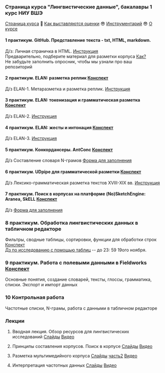 ### Страница курса "Лингвистические данные", бакалавры 1 курс НИУ ВШЭ

<a href="https://olesar.github.io/lingdata">Страница курса</a> &#129303; [Как выставляются оценки](about-grades.md) &#128526; [Инструментарий](about-tools.md) &#128526; [О курсе](about.md)   

#### 1 практикум. GitHub. Представление текста - txt, HTML, markdown. 

Д/з: Личная страничка в HTML. [Инструкция](hw1-html.md)  
Предварительно, подберите материал для разметки корпуса [Как?](livecorpus-intro.md)  
Не забудьте заполнить опросник, чтобы мы узнали про ваш репозиторий

#### 2 практикум. ELAN: разметка реплик  [Конспект](practicum-elan.md)
Д/з ELAN-1. Метаразметка и разметка реплик. [Инструкция](hw2-metadata-transcripts.md)  

#### 3 практикум. ELAN: токенизация и грамматическая разметка  [Конспект](practicum-elan-textgrid.md)
Д/з ELAN-2. [Инструкция](hw3-elan-tokens.md)  

#### 4 практикум. ELAN: жесты и интонация   [Конспект](practicum-elan-intonation.md)
Д/з ELAN-3. [Инструкция](hw4-elan-gestures.md)  

#### 5 практикум. Конкордансеры. AntConc [Конспект](practicum-antconc.md)  
Д/з Cоставление словаря N-грамов [Форма для заполнения](https://forms.gle/3AkeV5T621TgtPeFA)    

#### 6 практикум. UDpipe для грамматической разметки [Конспект](practicum-udpipe.md)  
Д/з Лексико-грамматическая разметка текстов XVIII-XIX вв. [Инструкция](hw6-lemming.md)   

#### 7 практикум. Поиск в корпусах на платформе (No)SketchEngine: Aranea, SkELL [Конспект](practicum-web-corpora.md)  
Д/з [Форма для заполнения](https://forms.gle/QJx7Gf2tyMLz4Zmz7)  

### 8 практикум. Обработка лингвистических данных в табличном редакторе
Фильтры, сводные таблицы, сортировки, функции для обработки строк [Конспект](practicum-spreadsheets.md)  
[Дз по исследованию с помощью таблиц](https://github.com/olesar/lingdata/blob/gh-pages/hw8.md) -- до 23: 59 19ого ноября.

### 9 практикум. Работа с полевыми данными в Fieldworks  [Конспект](practicum-fieldworks.md)  
Основные понятия, создание словарей, тексты, глоссы, грамматика, списки. Экспорт и импорт данных  

### 10 Контрольная работа  
Частотные списки, N-грамы, работа с данными в табличном редакторе  

### Лекции

1. Вводная лекция. Обзор ресурсов для лингвистических исследований   [Слайды](1LingResources.pdf) [Видео](https://disk.yandex.ru/d/lqBUGbEU9X2wZg)  

2. Принципы составления корпусов. Поиск в корпусе [Слайды](2Corpora.pdf) [Видео](https://disk.yandex.ru/d/lqBUGbEU9X2wZg)  

3. Разметка мультимедийного корпуса  [Слайды](3MultimediaIntro.pdf) [часть2](3Multimedia.pdf) [Видео](https://disk.yandex.ru/d/lqBUGbEU9X2wZg)   

4. Интерпретация частотных данных [Слайды](4Quantitative.pdf) [Видео](https://disk.yandex.ru/d/lqBUGbEU9X2wZg)     
